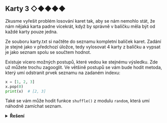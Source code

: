 ## Karty 3 ◇◆◆◆◆

Zkusme vyřešit problém losování karet tak, aby se nám nemohlo stát, že nám nějaká karta padne vícekrát, když by správně v balíčku měla být od každé karty pouze jedna.

Ze souboru karty.txt si načtěte do seznamu kompletní balíček karet. Zadání je stejné jako v předchozí úložce, tedy vylosovat 4 karty z balíčku a vypsat je jako seznam spolu se součtem hodnot.

Existuje vícero možných postupů, které vedou ke stejnému výsledku. Zde už můžete trochu zagooglit. Ve většině postupů se vám bude hodit metoda, který umí odstranit prvek seznamu na zadaném indexu:

```python
x = [1, 2, 3]
x.pop(0)
print(x)  # [2, 3]
```

Také se vám může hodit funkce `shuffle()` z modulu `random`, která umí náhodně zamíchat seznam.

<details>
<summary><b>Řešení</b></summary>


Použijeme kod z předchozího příkladu a zaměříme se na vygenerovaný seznam karet.

```python
# zamichame
random.shuffle(karty)

# ctyrykrat si do ruky vezmeme posledni kartu ze seznamu
# seznam karet se ted zmensuje a muzeme tak opakovat pro vice hracu

ruka = []
for _ in range(4):
    ruka.append(karty.pop())
```

</details>
